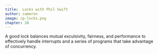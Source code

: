 ```yaml
---
title:  Locks with Phil Swift
author: cameron
image: cp-locks.png
chapter: 28
---
```

A good lock balances mutual exculsivity, fairness, and performance to effectively handle interrupts and a series of programs that take advantage of concurrency.
